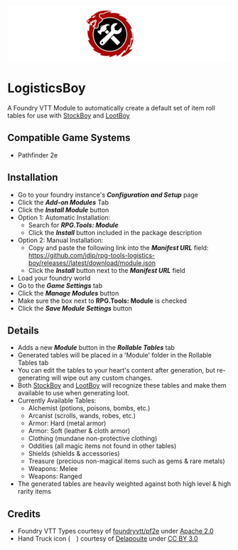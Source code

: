 ![RPG.Tools Logo](public/svg/rpg-tools-logo-letters-combined.svg)

# LogisticsBoy
A Foundry VTT Module to automatically create a default set of item roll tables for use with [StockBoy](https://github.com/jdip/rpg-tools-stock-boy) and [LootBoy](https://github.com/jdip/rpg-tools-loot-boy)

## Compatible Game Systems
- Pathfinder 2e

## Installation

- Go to your foundry instance's ***Configuration and Setup*** page
- Click the ***Add-on Modules*** Tab
- Click the ***Install Module*** button
- Option 1: Automatic Installation:
    - Search for ***RPG.Tools: Module***
    - Click the ***Install*** button included in the package description
- Option 2: Manual Installation:
    - Copy and paste the following link into the ***Manifest URL*** field: https://github.com/jdip/rpg-tools-logistics-boy/releases//latest/download/module.json
    - Click the ***Install*** button next to the ***Manifest URL*** field
- Load your foundry world
- Go to the ***Game Settings*** tab
- Click the ***Manage Modules*** button
- Make sure the box next to **RPG.Tools: Module** is checked
- Click the ***Save Module Settings*** button

## Details

- Adds a new ***Module*** button in the ***Rollable Tables*** tab
- Generated tables will be placed in a 'Module' folder in the Rollable Tables tab
- You can edit the tables to your heart's content after generation, but re-generating will wipe out any custom changes.
- Both [StockBoy](https://github.com/jdip/rpg-tools-stock-boy) and [LootBoy](https://github.com/jdip/rpg-tools-loot-boy) will recognize these tables and make them available to use when generating loot.
- Currently Available Tables:
    - Alchemist (potions, poisons, bombs, etc.)
    - Arcanist (scrolls, wands, robes, etc.)
    - Armor: Hard (metal armor)
    - Armor: Soft (leather & cloth armor)
    - Clothing (mundane non-protective clothing)
    - Oddities (all magic items not found in other tables)
    - Shields (shields & accessories)
    - Treasure (precious non-magical items such as gems & rare metals)
    - Weapons: Melee
    - Weapons: Ranged
- The generated tables are heavily weighted against both high level & high rarity items




## Credits
- Foundry VTT Types courtesy of [foundryvtt/pf2e](https://github.com/foundryvtt/pf2e) under [Apache 2.0](http://www.apache.org/licenses/LICENSE-2.0)
- Hand Truck icon (<img alt="hand truck icon" src="public/svg/hand-truck.svg" width="14">) courtesy of [Delapouite](https://delapouite.com/) under [CC BY 3.0](http://creativecommons.org/licenses/by/3.0/)

